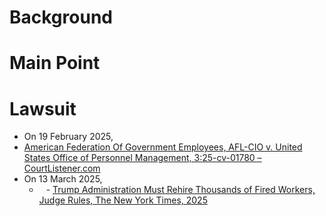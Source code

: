 # Background
# Main Point
# Lawsuit
- On 19 February 2025, 
- [American Federation Of Government Employees, AFL-CIO v. United States Office of Personnel Management, 3:25-cv-01780 – CourtListener.com](https://www.courtlistener.com/docket/69655364/american-federation-of-government-employees-afl-cio-v-united-states/?filed_after=&filed_before=&entry_gte=&entry_lte=&order_by=asc)
- On 13 March 2025, 
	- ` ` - [Trump Administration Must Rehire Thousands of Fired Workers, Judge Rules, The New York Times, 2025](https://www.nytimes.com/2025/03/13/us/politics/trump-federal-workers-rehire-ruling.html)